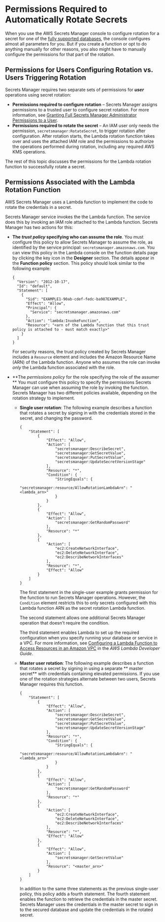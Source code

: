 # Permissions Required to Automatically Rotate Secrets<a name="rotating-secrets-required-permissions"></a>

When you use the AWS Secrets Manager console to configure rotation for a secret for one of the [fully supported databases](intro.md#rds-supported-database-list), the console configures almost all parameters for you\. But if you create a function or opt to do anything manually for other reasons, you also might have to manually configure the permissions for that part of the rotation\.

## Permissions for Users Configuring Rotation vs\. Users Triggering Rotation<a name="rotating-secrets-required-permissions-user-vs-function"></a>

Secrets Manager requires two separate sets of permissions for ***user*** operations using secret rotation:
+ **Permissions required to configure rotation** – Secrets Manager assigns permissions to a trusted user to configure secret rotation\. For more information, see [Granting Full Secrets Manager Administrator Permissions to a User](https://docs.aws.amazon.com/secretsmanager/latest/userguide/auth-and-access_identity-based-policies.html#permissions_grant-admin-actions)\.
+ **Permissions required to rotate the secret** – An IAM user only needs the permission, `secretsmanager:RotateSecret`, to trigger rotation after configuration\. After rotation starts, the Lambda rotation function takes over and uses the attached IAM role and the permissions to authorize the operations performed during rotation, including any required AWS KMS operations\.

The rest of this topic discusses the permissions for the Lambda rotation function to successfully rotate a secret\.

## Permissions Associated with the Lambda Rotation Function<a name="rotating-secrets-required-permissions-function"></a>

AWS Secrets Manager uses a Lambda function to implement the code to rotate the credentials in a secret\.

Secrets Manager service invokes the the Lambda function\. The service does this by invoking an IAM role attached to the Lambda function\. Secrets Manager has two actions for this: 
+ **The *trust policy* specifying who can assume the role**\. You must configure this policy to allow Secrets Manager to assume the role, as identified by the service principal: `secretsmanager.amazonaws.com`\. You can view this policy in the Lambda console on the function details page by clicking the key icon in the **Designer** section\. The details appear in the **Function policy** section\. This policy should look similar to the following example:

  ```
  {
    "Version": "2012-10-17",
    "Id": "default",
    "Statement": [
      {
        "Sid": "EXAMPLE1-90ab-cdef-fedc-ba987EXAMPLE",
        "Effect": "Allow",
        "Principal": {
          "Service": "secretsmanager.amazonaws.com"
        },
        "Action": "lambda:InvokeFunction",
        "Resource": "<arn of the Lambda function that this trust policy is attached to - must match exactly>"
      }
    ]
  }
  ```

  For security reasons, the trust policy created by Secrets Manager includes a `Resource` element and includes the Amazon Resource Name \(ARN\) of the Lambda function\. Anyone who assumes the role can invoke *only* the Lambda function associated with the role\.
+ **The *permissions policy* for the role specifying the role of the assumer ** You must configure this policy to specify the permissions Secrets Manager can use when assuming the role by invoking the function\. Secrets Manager has two different policies available, depending on the rotation strategy to implement\.
  + **Single user rotation**: The following example describes a function that rotates a secret by signing in with the credentials stored in the secret, and changing the password\.

    ```
    {
        "Statement": [
            {
                "Effect": "Allow",
                "Action": [
                    "secretsmanager:DescribeSecret",
                    "secretsmanager:GetSecretValue",
                    "secretsmanager:PutSecretValue",
                    "secretsmanager:UpdateSecretVersionStage"
                ],
                "Resource": "*",
                "Condition": {
                    "StringEquals": {
                        "secretsmanager:resource/AllowRotationLambdaArn": "<lambda_arn>"
                    }
                }
            },
            {
                "Effect": "Allow",
                "Action": [
                    "secretsmanager:GetRandomPassword"
                ],
                "Resource": "*"
            },
            {
                "Action": [
                    "ec2:CreateNetworkInterface",
                    "ec2:DeleteNetworkInterface",
                    "ec2:DescribeNetworkInterfaces"
                ],
                "Resource": "*",
                "Effect": "Allow"
            }
        ]
    }
    ```

    The first statement in the single\-user example grants permission for the function to run Secrets Manager operations\. However, the `Condition` element restricts this to only secrets configured with this Lambda function ARN as the secret rotation Lambda function\.

    The second statement allows one additional Secrets Manager operation that doesn't require the condition\.

    The third statement enables Lambda to set up the required configuration when you specify running your database or service in a VPC\. For more information, see [Configuring a Lambda Function to Access Resources in an Amazon VPC](https://docs.aws.amazon.com/lambda/latest/dg/vpc.html) in the *AWS Lambda Developer Guide*\.
  + **Master user rotation**: The following example describes a function that rotates a secret by signing in using a separate ** master secret** with credentials containing elevated permissions\. If you use one of the rotation strategies alternate between two users, Secrets Manager requires this function\.

    ```
    {
        "Statement": [
            {
                "Effect": "Allow",
                "Action": [
                    "secretsmanager:DescribeSecret",
                    "secretsmanager:GetSecretValue",
                    "secretsmanager:PutSecretValue",
                    "secretsmanager:UpdateSecretVersionStage"
                ],
                "Resource": "*",
                "Condition": {
                    "StringEquals": {
                        "secretsmanager:resource/AllowRotationLambdaArn": "<lambda_arn>"
                    }
                }
            },
            {
                "Effect": "Allow",
                "Action": [
                    "secretsmanager:GetRandomPassword"
                ],
                "Resource": "*"
            },
            {
                "Action": [
                    "ec2:CreateNetworkInterface",
                    "ec2:DeleteNetworkInterface",
                    "ec2:DescribeNetworkInterfaces"
                ],
                "Resource": "*",
                "Effect": "Allow"
            },
            {
                "Effect": "Allow",
                "Action": [
                    "secretsmanager:GetSecretValue"
                ],
                "Resource": "<master_arn>"
            }
        ]
    }
    ```

    In addition to the same three statements as the previous single\-user policy, this policy adds a fourth statement\. The fourth statement enables the function to retrieve the credentials in the master secret\. Secrets Manager uses the credentials in the master secret to sign in to the secured database and update the credentials in the rotated secret\.
